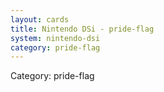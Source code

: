 ```yaml
---
layout: cards
title: Nintendo DSi - pride-flag
system: nintendo-dsi
category: pride-flag
---
```

<div class="alert alert-secondary mb-4"><span class="i18n innerHTML-category">Category: </span><span class="i18n innerHTML-cat-pride-flag">pride-flag</span></div>
